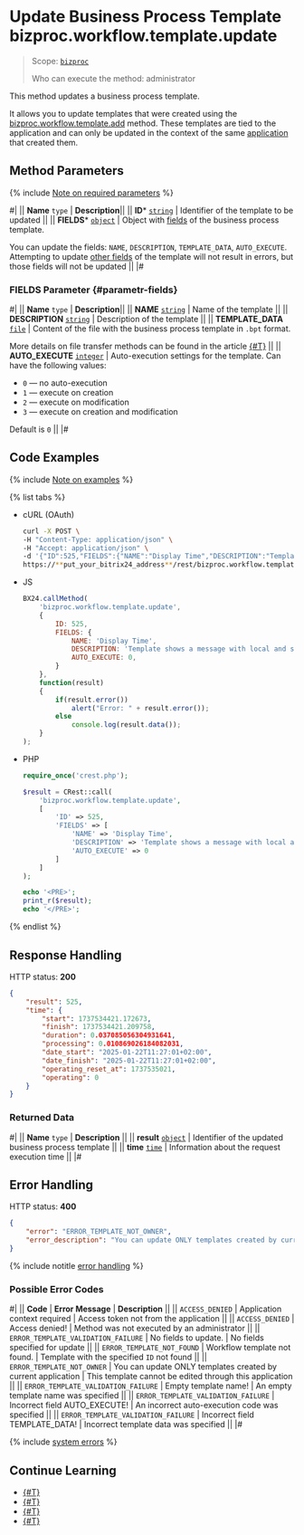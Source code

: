 # Update Business Process Template bizproc.workflow.template.update

> Scope: [`bizproc`](../../scopes/permissions.md)
>
> Who can execute the method: administrator

This method updates a business process template.

It allows you to update templates that were created using the [bizproc.workflow.template.add](./bizproc-workflow-template-add.md) method. These templates are tied to the application and can only be updated in the context of the same [application](../../app-installation/index.md) that created them.

## Method Parameters

{% include [Note on required parameters](../../../_includes/required.md) %}

#|
|| **Name**
`type` | **Description**||
|| **ID***
[`string`](../../data-types.md) | Identifier of the template to be updated ||
|| **FIELDS***
[`object`](../../data-types.md) | Object with [fields](#parametr-fields) of the business process template. 

You can update the fields: `NAME`, `DESCRIPTION`, `TEMPLATE_DATA`, `AUTO_EXECUTE`. Attempting to update [other fields](./bizproc-workflow-template-list.md#fields) of the template will not result in errors, but those fields will not be updated ||
|#

### FIELDS Parameter {#parametr-fields}

#|
|| **Name**
`type` | **Description**||
|| **NAME**
[`string`](../../data-types.md) | Name of the template ||
|| **DESCRIPTION**
[`string`](../../data-types.md) | Description of the template ||
|| **TEMPLATE_DATA**
[`file`](../../data-types.md) | Content of the file with the business process template in `.bpt` format.

More details on file transfer methods can be found in the article [{#T}](../../files/how-to-update-files.md) ||
|| **AUTO_EXECUTE**
[`integer`](../../data-types.md) | Auto-execution settings for the template. Can have the following values:

- `0` — no auto-execution
- `1` — execute on creation
- `2` — execute on modification
- `3` — execute on creation and modification

Default is `0` ||
|#

## Code Examples

{% include [Note on examples](../../../_includes/examples.md) %}

{% list tabs %}

- cURL (OAuth)

    ```bash
    curl -X POST \
    -H "Content-Type: application/json" \
    -H "Accept: application/json" \
    -d '{"ID":525,"FIELDS":{"NAME":"Display Time","DESCRIPTION":"Template shows a message with local and server time","AUTO_EXECUTE":0},"auth":"**put_access_token_here**"}' \
    https://**put_your_bitrix24_address**/rest/bizproc.workflow.template.update
    ```

- JS

    ```js
    BX24.callMethod(
        'bizproc.workflow.template.update',
        {
            ID: 525,
            FIELDS: {
                NAME: 'Display Time',
                DESCRIPTION: 'Template shows a message with local and server time',
                AUTO_EXECUTE: 0,
            }
        },
        function(result)
        {
            if(result.error())
                alert("Error: " + result.error());
            else
                console.log(result.data());
        }
    );
    ```

- PHP

    ```php
    require_once('crest.php');

    $result = CRest::call(
        'bizproc.workflow.template.update',
        [
            'ID' => 525,
            'FIELDS' => [
                'NAME' => 'Display Time',
                'DESCRIPTION' => 'Template shows a message with local and server time',
                'AUTO_EXECUTE' => 0
            ]
        ]
    );

    echo '<PRE>';
    print_r($result);
    echo '</PRE>';
    ```

{% endlist %}

## Response Handling

HTTP status: **200**

```json
{
    "result": 525,
    "time": {
        "start": 1737534421.172673,
        "finish": 1737534421.209758,
        "duration": 0.037085056304931641,
        "processing": 0.010869026184082031,
        "date_start": "2025-01-22T11:27:01+02:00",
        "date_finish": "2025-01-22T11:27:01+02:00",
        "operating_reset_at": 1737535021,
        "operating": 0
    }
}
```

### Returned Data

#|
|| **Name**
`type` | **Description** ||
|| **result**
[`object`](../../data-types.md) | Identifier of the updated business process template ||
|| **time**
[`time`](../../data-types.md#time) | Information about the request execution time ||
|#

## Error Handling

HTTP status: **400**

```json
{
    "error": "ERROR_TEMPLATE_NOT_OWNER",
    "error_description": "You can update ONLY templates created by current application"
}
```

{% include notitle [error handling](../../../_includes/error-info.md) %}

### Possible Error Codes

#|
|| **Code** | **Error Message** | **Description** ||
|| `ACCESS_DENIED` | Application context required | Access token not from the application ||
|| `ACCESS_DENIED` | Access denied! | Method was not executed by an administrator ||
|| `ERROR_TEMPLATE_VALIDATION_FAILURE` | No fields to update. | No fields specified for update ||
|| `ERROR_TEMPLATE_NOT_FOUND` | Workflow template not found. | Template with the specified `ID` not found ||
|| `ERROR_TEMPLATE_NOT_OWNER` | You can update ONLY templates created by current application | This template cannot be edited through this application ||
|| `ERROR_TEMPLATE_VALIDATION_FAILURE` | Empty template name! | An empty template name was specified ||
|| `ERROR_TEMPLATE_VALIDATION_FAILURE` | Incorrect field AUTO_EXECUTE! | An incorrect auto-execution code was specified ||
|| `ERROR_TEMPLATE_VALIDATION_FAILURE` | Incorrect field TEMPLATE_DATA! | Incorrect template data was specified ||
|#

{% include [system errors](../../../_includes/system-errors.md) %}

## Continue Learning 

- [{#T}](./index.md)
- [{#T}](./bizproc-workflow-template-add.md)
- [{#T}](./bizproc-workflow-template-list.md)
- [{#T}](./bizproc-workflow-template-delete.md)
